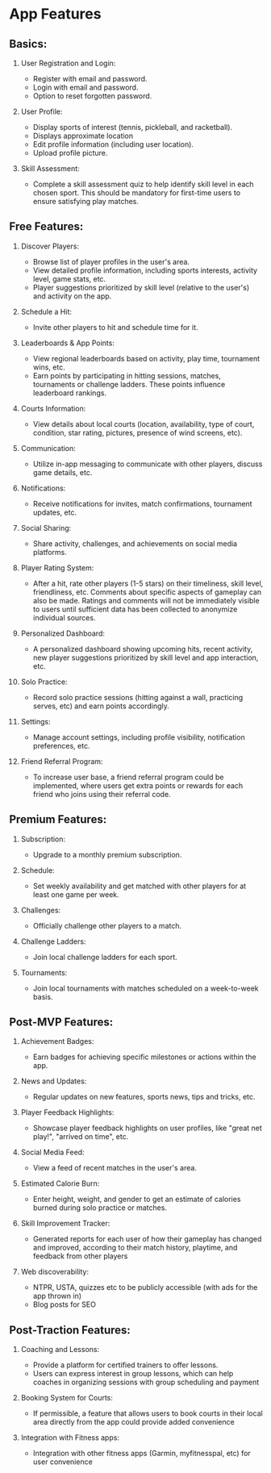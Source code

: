 # App Features

## Basics:

1. User Registration and Login:
    - Register with email and password.
    - Login with email and password.
    - Option to reset forgotten password.

2. User Profile:
    - Display sports of interest (tennis, pickleball, and racketball).
    - Displays approximate location
    - Edit profile information (including user location).
    - Upload profile picture.

3. Skill Assessment:
    - Complete a skill assessment quiz to help identify skill level in each chosen sport. This should be mandatory for first-time users to ensure satisfying play matches.

## Free Features:

1. Discover Players:
    - Browse list of player profiles in the user's area.
    - View detailed profile information, including sports interests, activity level, game stats, etc.
    - Player suggestions prioritized by skill level (relative to the user's) and activity on the app.

2. Schedule a Hit:
    - Invite other players to hit and schedule time for it.

3. Leaderboards & App Points:
    - View regional leaderboards based on activity, play time, tournament wins, etc.
    - Earn points by participating in hitting sessions, matches, tournaments or challenge ladders. These points influence leaderboard rankings.

4. Courts Information:
    - View details about local courts (location, availability, type of court, condition, star rating, pictures, presence of wind screens, etc).

5. Communication:
    - Utilize in-app messaging to communicate with other players, discuss game details, etc.

6. Notifications:
    - Receive notifications for invites, match confirmations, tournament updates, etc.

7. Social Sharing:
    - Share activity, challenges, and achievements on social media platforms.

8. Player Rating System:
    - After a hit, rate other players (1-5 stars) on their timeliness, skill level, friendliness, etc. Comments about specific aspects of gameplay can also be made. Ratings and comments will not be immediately visible to users until sufficient data has been collected to anonymize individual sources.

9. Personalized Dashboard:
    - A personalized dashboard showing upcoming hits, recent activity, new player suggestions prioritized by skill level and app interaction, etc.

10. Solo Practice:
    - Record solo practice sessions (hitting against a wall, practicing serves, etc) and earn points accordingly.

11. Settings:
    - Manage account settings, including profile visibility, notification preferences, etc.

12. Friend Referral Program:
    - To increase user base, a friend referral program could be implemented, where users get extra points or rewards for each friend who joins using their referral code.

## Premium Features:

1. Subscription:
    - Upgrade to a monthly premium subscription.

2. Schedule:
    - Set weekly availability and get matched with other players for at least one game per week.

3. Challenges:
    - Officially challenge other players to a match.

4. Challenge Ladders:
    - Join local challenge ladders for each sport.

5. Tournaments:
    - Join local tournaments with matches scheduled on a week-to-week basis.

## Post-MVP Features:

1. Achievement Badges:
    - Earn badges for achieving specific milestones or actions within the app.

2. News and Updates:
    - Regular updates on new features, sports news, tips and tricks, etc.

3. Player Feedback Highlights:
    - Showcase player feedback highlights on user profiles, like "great net play!", "arrived on time", etc.

4. Social Media Feed:
    - View a feed of recent matches in the user's area.

5. Estimated Calorie Burn:
    - Enter height, weight, and gender to get an estimate of calories burned during solo practice or matches.

6. Skill Improvement Tracker:
    - Generated reports for each user of how their gameplay has changed and improved, according to their match history, playtime, and feedback from other players

7. Web discoverability:
    - NTPR, USTA, quizzes etc to be publicly accessible (with ads for the app thrown in)
    - Blog posts for SEO

## Post-Traction Features:

1. Coaching and Lessons:
    - Provide a platform for certified trainers to offer lessons.
    - Users can express interest in group lessons, which can help coaches in organizing sessions with group scheduling and payment

2. Booking System for Courts:
    - If permissible, a feature that allows users to book courts in their local area directly from the app could provide added convenience

3. Integration with Fitness apps:
    - Integration with other fitness apps (Garmin, myfitnesspal, etc) for user convenience
